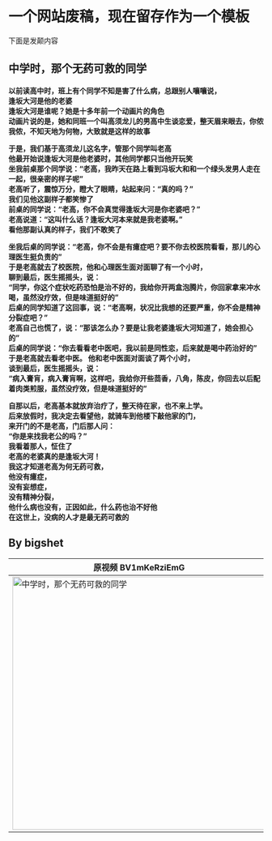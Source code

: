 
# 一个网站废稿，现在留存作为一个模板
下面是发颠内容


<h2>中学时，那个无药可救的同学</h2>
<h4>
  
以前读高中时，班上有个同学不知是害了什么病，总跟别人嚷嚷说，  
逢坂大河是他的老婆  
逢坂大河是谁呢？她是十多年前一个动画片的角色  
动画片说的是，她和同班一个叫高须龙儿的男高中生谈恋爱，整天眉来眼去，你侬我侬，不知天地为何物，大致就是这样的故事  

于是，我们基于高须龙儿这名字，管那个同学叫老高  
他最开始说逢坂大河是他老婆时，其他同学都只当他开玩笑  
坐我前桌那个同学说：“老高，我昨天在路上看到冯坂大和和一个绿头发男人走在一起，很亲密的样子呢”  
老高听了，震惊万分，瞪大了眼睛，站起来问：“真的吗？”  
我们见他这副样子都笑惨了  
前桌的同学说：“老高，你不会真觉得逢坂大河是你老婆吧？”  
老高说道：“这叫什么话？逢坂大河本来就是我老婆啊。”  
看他那副认真的样子，我们不敢笑了  

坐我后桌的同学说：“老高，你不会是有癔症吧？要不你去校医院看看，那儿的心理医生挺负责的”  
于是老高就去了校医院，他和心理医生面对面聊了有一个小时，  
聊到最后，医生摇摇头，说：  
“同学，你这个症状吃药恐怕是治不好的，我给你开两盒泡腾片，你回家拿来冲水喝，虽然没疗效，但是味道挺好的”  
后桌的同学知道了这回事，说：“老高啊，状况比我想的还要严重，你不会是精神分裂症吧？”  
老高自己也慌了，说：“那该怎么办？要是让我老婆逢坂大河知道了，她会担心的”  
后桌的同学说：“你去看看老中医吧，我以前是同性恋，后来就是喝中药治好的”  
于是老高就去看老中医。 他和老中医面对面谈了两个小时，  
谈到最后，医生摇摇头，说：  
“病入膏肓，病入膏肓啊，这样吧，我给你开些茴香，八角，陈皮，你回去以后配着肉类煎服，虽然没疗效，但是味道挺好的”  

自那以后，老高基本就放弃治疗了，整天待在家，也不来上学。  
后来放假时，我决定去看望他，就骑车到他楼下敲他家的门，  
来开门的不是老高，门后那人问：  
“你是来找我老公的吗？”  
我看着那人，怔住了  
老高的老婆真的是逢坂大河！   
我这才知道老高为何无药可救，  
他没有癔症，  
没有妄想症，  
没有精神分裂，  
他什么病也没有，正因如此，什么药也治不好他  
在这世上，没病的人才是最无药可救的  

</h2>

## By bigshet  



| 原视频 BV1mKeRziEmG |
| --- |
| <a href="https://www.bilibili.com/video/BV1mKeRziEmG"><img width="500" src="https://i2.hdslb.com/bfs/archive/227713a338d2db6ea61ab0691470a69df5280a71.jpg" alt="中学时，那个无药可救的同学"></a> |
 
